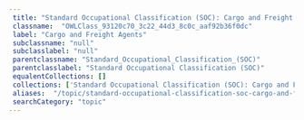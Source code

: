 ```yaml
--- 
 title: "Standard Occupational Classification (SOC): Cargo and Freight Agents" 
 classname:  "OWLClass_93120c70_3c22_44d3_8c0c_aaf92b36f0dc" 
 label: "Cargo and Freight Agents" 
 subclassname: "null" 
 subclasslabel: "null" 
 parentclassname: "Standard_Occupational_Classification_(SOC)" 
 parentclasslabel: "Standard Occupational Classification (SOC)" 
 equalentCollections: [] 
 collections: ['Standard Occupational Classification (SOC): Cargo and Freight Agents']
 aliases:  "/topic/standard-occupational-classification-soc-cargo-and-freight-agents"  
 searchCategory: "topic" 
---
```

